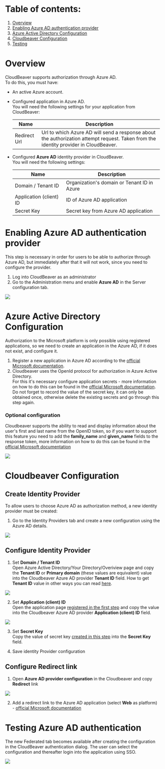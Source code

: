 # Table of contents: 
1. [Overview](https://github.com/dbeaver/cloudbeaver/wiki/Azure-AD-authentication/#overview)
2. [Enabling Azure AD authentication provider](https://github.com/dbeaver/cloudbeaver/wiki/Azure-AD-authentication/#enabling-azure-ad-authentication-provider)
3. [Azure Active Directory Configuration](https://github.com/dbeaver/cloudbeaver/wiki/Azure-AD-authentication/#azure-active-directory-configuration)
4. [Cloudbeaver Configuration](https://github.com/dbeaver/cloudbeaver/wiki/Azure-AD-authentication/#cloudbeaver-configuration)
5. [Testing](https://github.com/dbeaver/cloudbeaver/wiki/Azure-AD-authentication/#testing-azure-ad-authentication)


# Overview
CloudBeaver supports authorization through Azure AD.  
To do this, you must have:

* An active Azure account.
* Configured application in Azure AD.  
  You will need the following settings for your application from CloudBeaver:

  Name|Description
  ---|---
  Redirect Url | Url to which Azure AD will send a response about the authorization attempt request. Taken from the identity provider in CloudBeaver.

* Configured **Azure AD** identity provider in CloudBeaver.  
  You will need the following settings:

  Name|Description
  ---|---
  Domain / Tenant ID | Organization's domain or Tenant ID in Azure
  Application (client) ID | ID of Azure AD application
  Secret Key | Secret key from Azure AD application

# Enabling Azure AD authentication provider

This step is necessary in order for users to be able to authorize through Azure AD, but immediately after that it will
not work, since you need to configure the provider.

1. Log into CloudBeaver as an administrator
2. Go to the Administration menu and enable **Azure AD** in the Server configuration tab.

![](https://github.com/dbeaver/cloudbeaver/wiki/images/administration/identify_providers/aad/aad_switcher.png)

# Azure Active Directory Configuration

Authorization to the Microsoft platform is only possible using registered applications,
so we need to create an application in the Azure AD, if it does not exist, and configure it.

1. Register a new application in Azure AD according to
   the [official Microsoft documentation](https://docs.microsoft.com/en-us/azure/active-directory/develop/quickstart-register-app#register-an-application).
2. Сloudbeaver uses the OpenId protocol for authorization in Azure Active Directory.  
   For this it's necessary configure application secrets - more information on how to do this can be found in
   the [official Microsoft documentation](https://docs.microsoft.com/en-us/azure/active-directory/develop/quickstart-register-app#add-a-client-secret).  
   Do not forget to record the value of the secret key, it can only be obtained once, otherwise delete the existing
   secrets and go through this step again.

### Optional configuration

Cloudbeaver supports the ability to read and display information about the user's first and last name from the OpenID
token, so if you want to support this feature you need to add the **family_name** and **given_name** fields to the
response token, more information on how to do this can be found in
the [official Microsoft documentation](https://docs.microsoft.com/en-us/azure/active-directory/develop/active-directory-optional-claims#configuring-optional-claims)

![](https://github.com/dbeaver/cloudbeaver/wiki/images/administration/identify_providers/aad/aad_token_configuration.png)

# Cloudbeaver Configuration

## Create Identity Provider

To allow users to choose Azure AD as authorization method, a new identity provider must be created:

1. Go to the Identity Providers tab and create a new configuration using the Azure AD details.

![](https://github.com/dbeaver/cloudbeaver/wiki/images/administration/identify_providers/aad/aad_provider.png)

## Configure Identity Provider

1. Set **Domain / Tenant ID**  
   Open Azure Active Directory/Your Directory/Overiview page and copy the **Tenant ID** or **Primary domain** (these
   values are equivalent) value into the Cloudbeaver Azure AD provider **Tenant ID** field.
   How to get **Tenant ID** value in other ways you can
   read [here](https://docs.microsoft.com/en-us/azure/active-directory/fundamentals/active-directory-how-to-find-tenant).

![](https://github.com/dbeaver/cloudbeaver/wiki/images/administration/identify_providers/aad/aad_application_page_tenant_id.png)

2. Set **Application (client) ID**  
   Open the application page [registered in the first step](https://github.com/dbeaver/cloudbeaver/wiki/Azure-AD-authentication/_edit#register-application-in-azure-active-directory) and copy the value into the Cloudbeaver Azure AD provider **Application (client) ID**
   field.

![](https://github.com/dbeaver/cloudbeaver/wiki/images/administration/identify_providers/aad/aad_application_page_app_id.png)

3. Set **Secret Key**  
   Copy the value of secret
   key [created in this step](https://github.com/dbeaver/cloudbeaver/wiki/Azure-AD-authentication/_edit#configure-application-credentials)
   into the **Secret Key** field.

4. Save identity Provider configuration

## Configure Redirect link
1. Open **Azure AD provider configuration** in the Cloudbeaver and copy **Redirect** link

![](https://github.com/dbeaver/cloudbeaver/wiki/images/administration/identify_providers/aad/aad_redirect_link.png)

2. Add a redirect link to the Azure AD application (select **Web** as platform) - [official Microsoft documentation](https://docs.microsoft.com/en-us/azure/active-directory/develop/quickstart-register-app#add-a-redirect-uri)

# Testing Azure AD authentication
The new Federated tab becomes available after creating the configuration in the CloudBeaver authentication dialog. The user can select the configuration and thereafter login into the application using SSO.

![](https://github.com/dbeaver/cloudbeaver/wiki/images/administration/identify_providers/aad/aad_login_dialog.png)

